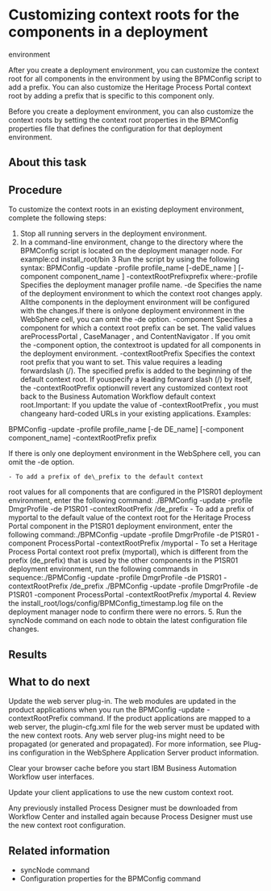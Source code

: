 # Customizing context roots for the components in a deployment
environment

After you create a deployment environment, you
can customize the context root for all components in the environment
by using the BPMConfig script to add a prefix.
You can also customize the Heritage Process Portal context
root by adding a prefix that is specific to this component only.

Before
you create a deployment environment, you can also customize the context
roots by setting the context root properties in the BPMConfig properties
file that defines the configuration for that deployment environment.

## About this task

## Procedure

To customize the context roots in an existing deployment
environment, complete the following steps:

1. Stop all running servers in the deployment environment.
2. In a command-line environment, change to the directory
where the BPMConfig script is located on the deployment
manager node. For example:cd install\_root/bin
3 Run the script by using the following syntax: BPMConfig -update -profile profile\_name [-deDE\_name ] [-component component\_name ] -contextRootPrefixprefix where:-profile Specifies the deployment manager profile name. -de Specifies the name of the deployment environment to which the context root changes apply. Allthe components in the deployment environment will be configured with the changes.If there is onlyone deployment environment in the WebSphere cell, you can omit the -de option. -component Specifies a component for which a context root prefix can be set. The valid values areProcessPortal , CaseManager , and ContentNavigator . If you omit the -component option, the contextroot is updated for all components in the deployment environment. -contextRootPrefix Specifies the context root prefix that you want to set. This value requires a leading forwardslash (/). The specified prefix is added to the beginning of the default context root. If youspecify a leading forward slash (/) by itself, the -contextRootPrefix optionwill revert any customized context root back to the Business Automation Workflow default context root.Important: If you update the value of -contextRootPrefix , you must changeany hard-coded URLs in your existing applications. Examples:

BPMConfig -update -profile profile\_name [-de
DE\_name] [-component component\_name] -contextRootPrefix
prefix

If there is only
one deployment environment in the WebSphere cell, you can omit the -de
option.

    - To add a prefix of de\_prefix to the default context
root values for all components that are configured in the P1SR01 deployment
environment, enter the following command: ./BPMConfig
-update -profile DmgrProfile -de P1SR01 -contextRootPrefix /de\_prefix
    - To add a prefix of myportal to the default value
of the context root for the Heritage Process Portal component
in the P1SR01 deployment environment, enter the following
command:./BPMConfig -update -profile DmgrProfile -de
P1SR01 -component ProcessPortal -contextRootPrefix /myportal
    - To set a Heritage Process Portal context
root prefix (myportal), which is different from the
prefix (de\_prefix) that is used by the other components
in the P1SR01 deployment environment, run the following
commands in sequence:./BPMConfig -update -profile DmgrProfile
-de P1SR01 -contextRootPrefix /de\_prefix
./BPMConfig
-update -profile DmgrProfile -de P1SR01 -component ProcessPortal -contextRootPrefix
/myportal
4. Review the install\_root/logs/config/BPMConfig\_timestamp.log file
on the deployment manager node to confirm there were no errors.
5. Run the syncNode command on each node to obtain the latest configuration
file changes.

## Results

## What to do next

Update the web server plug-in. The web modules are updated
in the product applications when you run the BPMConfig -update
-contextRootPrefix command. If the product applications are
mapped to a web server, the plugin-cfg.xml file
for the web server must be updated with the new context roots. Any
web server plug-ins might need to be propagated (or generated and
propagated). For more information, see Plug-ins configuration in the WebSphere Application
Server product information.

Clear your browser cache before
you start IBM Business Automation Workflow user
interfaces.

Update your client applications to use the new custom
context root.

Any previously installed Process Designer must
be downloaded from Workflow Center and installed again because Process
Designer must use the new context root configuration.

## Related information

- syncNode command
- Configuration properties for the BPMConfig command